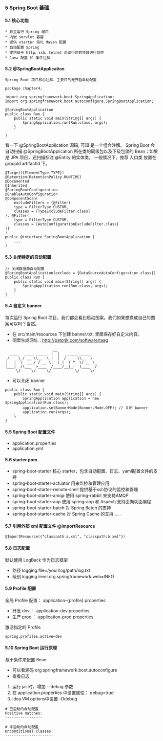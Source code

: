 ### 5 Spring Boot 基础

#### 5.1 核心功能
    * 独立运行 Spring 醒目
    * 内嵌 servlet 容器
    * 提供 starter 简化 Maven 配置
    * 自动配置 Spring
    * 提供基于 http、ssh、telnet 对运行时的项目进行监控
    * Java 配置 和 条件注解

#### 5.2 @SpringBootApplication 
    Spring Boot 项目核心注解，主要目的是开启自动配置
    
```
package chapter4;

import org.springframework.boot.SpringApplication;
import org.springframework.boot.autoconfigure.SpringBootApplication;

@SpringBootApplication
public class Run {
    public static void main(String[] args) {
        SpringApplication.run(Run.class, args);
    }

}
```    

看一下 @SpringBootApplication 源码, 可知 是一个组合注解。
Spring Boot 会自动扫描 @SpringBootApplication 所在类的同级包以及下级包里的 Bean；如果是 JPA 项目，还扫描标注 @Entity 的实体类。
一般情况下，推荐 入口类 放置在 groupId.artifactId 下。

```
@Target({ElementType.TYPE})
@Retention(RetentionPolicy.RUNTIME)
@Documented
@Inherited
@SpringBootConfiguration
@EnableAutoConfiguration
@ComponentScan(
    excludeFilters = {@Filter(
    type = FilterType.CUSTOM,
    classes = {TypeExcludeFilter.class}
), @Filter(
    type = FilterType.CUSTOM,
    classes = {AutoConfigurationExcludeFilter.class}
)}
)
public @interface SpringBootApplication {
    ...
}
```

#### 5.3 关闭特定的自动配置
```
// 关闭数据源自动配置
@SpringBootApplication(exclude = {DataSourceAutoConfiguration.class}) 
public class Run {
    public static void main(String[] args) {
        SpringApplication.run(Run.class, args);
    }
}
```

#### 5.4 自定义 banner

每次运行 Spring Boot 项目，我们都会看到启动图案。我们如果想换成自己的图案可以吗？当然。
* 在 src/main/resources 下创建 banner.txt, 里面保存好自定义内容。
* 图案生成网址：http://patorjk.com/software/taag 

```
                     .__                  
  ____   ____ _____  |  |   _____ _____   
 /    \_/ __ \\__  \ |  |  /     \\__  \  
|   |  \  ___/ / __ \|  |_|  Y Y  \/ __ \_
|___|  /\___  >____  /____/__|_|  (____  /
     \/     \/     \/           \/     \/ 
```
* 可以关闭 banner
```
public class Run {
    public static void main(String[] args) {
        SpringApplication application = new SpringApplication(Run.class);
        application.setBannerMode(Banner.Mode.OFF); // 关闭 banner
        application.run(args);
    }
}
```

#### 5.5 Spring Boot 配置文件

* application.properties
* application.yml


#### 5.6 starter pom

* spring-boot-starter 核心 starter，包含自动配置、日志、yaml配置文件的支持
* spring-boot-starter-actuator 用来监控和管理应用
* spring-boot-starter-remote-shell 提供基于ssh协议的监控和管理
* spring-boot-starter-amqp 使用 spring-rabbit 来支持AMQP
* spring-boot-starter-aop 使用 spring-aop 和 Aspectj 支持面向切面编程
* spring-boot-starter-batch 对 Spring Batch 的支持
* spring-boot-starter-cache 对 Spring Cache 的支持
.....

#### 5.7 引用外部 xml 配置文件 @ImportResource

```
@ImportResource({"classpath:a.xml", "classpath:b.xml"})
```

#### 5.8 日志配置

默认使用 LogBack 作为日志框架

* 路径 logging.file=/your/log/path/log.txt
* 级别 logging.level.org.springframework.web=INFO

#### 5.9 Profile 配置

全局 Profile 配置： application-{profile}.properties
* 开发 dev ： application-dev.properties
* 生产 prod ： application-prod.properties

激活指定的 Profile
```
spring.profiles.active=dev
```

#### 5.10 Spring Boot 运行原理

基于条件来配置 Bean

* 可以看源码 
org.springframework.boot.autoconfigure
* 查看日志
 1. 运行 jar 时，增加 --debug 参数
 2. 在 application.properties 中设置属性： debug=true
 3. idea VM options中设置 -Ddebug
 
```
# 已启动的自动配置
Positive matches:
-----------------

# 未启动的自动配置
Unconditional classes:
----------------------
``` 
